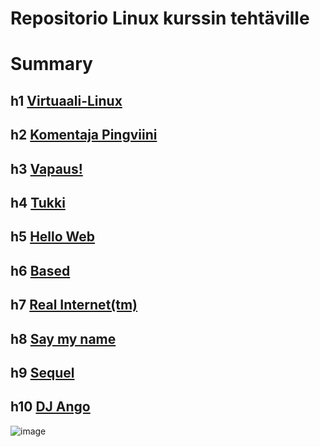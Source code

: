 # Repositorio Linux kurssin tehtäville

# Summary

## h1 [Virtuaali-Linux](https://github.com/divrrv/pingviini/blob/main/h1.md)

## h2 [Komentaja Pingviini](https://github.com/divrrv/pingviini/blob/main/h2.md)

## h3 [Vapaus!](https://github.com/divrrv/pingviini/blob/main/h3.md)

## h4 [Tukki](https://github.com/divrrv/pingviini/blob/main/h4.md)

## h5 [Hello Web](https://github.com/divrrv/pingviini/blob/main/h5.md)

## h6 [Based](https://github.com/divrrv/pingviini/blob/main/h6.md)

## h7 [Real Internet(tm)](https://github.com/divrrv/pingviini/blob/main/h7.md)

## h8 [Say my name](https://github.com/divrrv/pingviini/blob/main/h8.md)

## h9 [Sequel](https://github.com/divrrv/pingviini/blob/main/h9.md)

## h10 [DJ Ango](https://github.com/divrrv/pingviini/blob/main/h10.md)

![image](https://user-images.githubusercontent.com/112497215/215332551-20b55b58-1919-4b20-8b8f-ace8a7e38e11.png)
